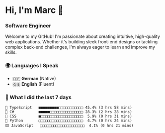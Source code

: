 # Hi, I'm Marc 👋 
### Software Engineer

Welcome to my GitHub! I'm passionate about creating intuitive, high-quality web applications. Whether it's building sleek front-end designs or tackling complex back-end challenges, I'm always eager to learn and improve my skills.  

### 🌍 Languages I Speak  
- 🇩🇪 **German** (Native)  
- 🇬🇧 **English** (Fluent)

### 🤯 What I did the last 7 days

```
🔷 TypeScript   ■■■■■■■■■□□□□□□□□□□□ 45.4% (3 hrs 58 mins)
🔷 C#           ■■■■■□□□□□□□□□□□□□□□ 28.3% (2 hrs 28 mins)
🎨 CSS          ■□□□□□□□□□□□□□□□□□□□  5.9% (0 hrs 31 mins)
🐍 Python       □□□□□□□□□□□□□□□□□□□□  4.7% (0 hrs 24 mins)
🟨 JavaScript   □□□□□□□□□□□□□□□□□□□□  4.1% (0 hrs 21 mins)
```